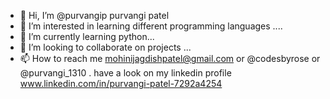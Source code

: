 - 👋 Hi, I’m @purvangip purvangi patel
- 👀 I’m interested in learning different programming languages ....
- 🌱 I’m currently learning python...
- 💞️ I’m looking to collaborate on projects ...
- 📫 How to reach me mohinijagdishpatel@gmail.com or @codesbyrose or @purvangi_1310 .
have a look on my linkedin profile
www.linkedin.com/in/purvangi-patel-7292a4254
<!---
purvangip/purvangip is a ✨ special ✨ repository because its `README.md` (this file) appears on your GitHub profile.
You can click the Preview link to take a look at your changes.
--->
